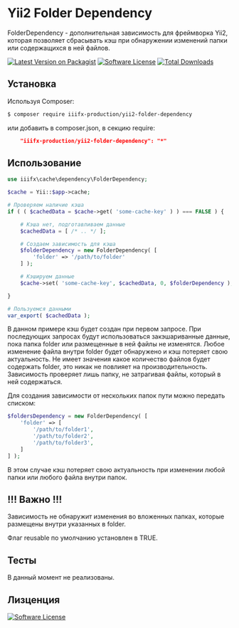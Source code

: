 # Yii2 Folder Dependency

FolderDependency - дополнительная зависимость для фреймворка Yii2, которая позволяет сбрасывать кэш при обнаружении изменений папки или содержащихся в ней файлов.

[![Latest Version on Packagist][ico-version]][link-packagist] [![Software License][ico-license]](LICENSE.md) [![Total Downloads][ico-downloads]][link-downloads]

## Установка

Используя Composer:

``` bash
$ composer require iiifx-production/yii2-folder-dependency
```

или добавить в composer.json, в секцию require:

``` json
    "iiifx-production/yii2-folder-dependency": "*"
```

## Использование

``` php
use iiifx\cache\dependency\FolderDependency;

$cache = Yii::$app->cache;

# Проверяем наличие кэша
if ( ( $cachedData = $cache->get( 'some-cache-key' ) ) === FALSE ) {

    # Кэша нет, подготавливаем данные
    $cachedData = [ /* .. */ ];

    # Создаем зависимость для кэша
    $folderDependency = new FolderDependency( [
        'folder' => '/path/to/folder'
    ] );

    # Кэшируем данные
    $cache->set( 'some-cache-key', $cachedData, 0, $folderDependency );

}

# Пользуемся данными
var_export( $cachedData );
```

В данном примере кэш будет создан при первом запросе. При последующих запросах будут использоваться закэшариванные данные, пока папка folder или размещенные в ней файлы не изменятся. Любое изменение файла внутри folder будет обнаружено и кэш потеряет свою актуальность.
Не имеет значения какое количество файлов будет содержать folder, это никак не повлияет на производительность. Зависимость проверяет лишь папку, не затрагивая файлы, который в ней содержаться.


Для создания зависимости от нескольких папок пути можно передать списком:

``` php
$foldersDependency = new FolderDependency( [
    'folder' => [
        '/path/to/folder1',
        '/path/to/folder2',
        '/path/to/folder3',
    ]
] );
```

В этом случае кэш потеряет свою актуальность при изменении любой папки или любого файла внутри папок.

## !!! Важно !!!

Зависимость не обнаружит изменения во вложенных папках, которые размещены внутри указанных в folder.

Флаг reusable по умолчанию установлен в TRUE.

## Тесты

В данный момент не реализованы.

## Лизценция

[![Software License][ico-license]](LICENSE.md)

[ico-version]: https://img.shields.io/packagist/v/iiifx-production/yii2-folder-dependency.svg?style=flat-square
[ico-license]: https://img.shields.io/badge/license-MIT-brightgreen.svg?style=flat-square
[ico-downloads]: https://img.shields.io/packagist/dt/iiifx-production/yii2-folder-dependency.svg?style=flat-square

[link-packagist]: https://packagist.org/packages/iiifx-production/yii2-folder-dependency
[link-downloads]: https://packagist.org/packages/iiifx-production/yii2-folder-dependency
